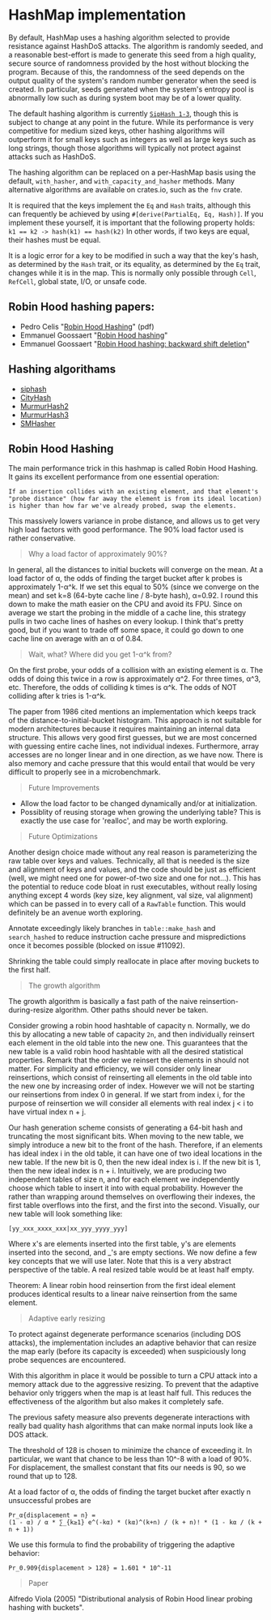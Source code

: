 # HashMap implementation


By default, HashMap uses a hashing algorithm selected to provide resistance against HashDoS attacks. The algorithm is randomly seeded, and a reasonable best-effort is made to generate this seed from a high quality, secure source of randomness provided by the host without blocking the program. Because of this, the randomness of the seed depends on the output quality of the system's random number generator when the seed is created. In particular, seeds generated when the system's entropy pool is abnormally low such as during system boot may be of a lower quality.

The default hashing algorithm is currently [`SipHash 1-3`][siphash], though this is subject to change at any point in the future. While its performance is very competitive for medium sized keys, other hashing algorithms will outperform it for small keys such as integers as well as large keys such as long strings, though those algorithms will typically not protect against attacks such as HashDoS.

The hashing algorithm can be replaced on a per-HashMap basis using the default, `with_hasher`, and `with_capacity_and_hasher` methods. Many alternative algorithms are available on crates.io, such as the `fnv` crate.

It is required that the keys implement the `Eq` and `Hash` traits, although this can frequently be achieved by using `#[derive(PartialEq, Eq, Hash)]`. If you implement these yourself, it is important that the following property holds:
`k1 == k2 -> hash(k1) == hash(k2)`
In other words, if two keys are equal, their hashes must be equal.

It is a logic error for a key to be modified in such a way that the key's hash, as determined by the `Hash` trait, or its equality, as determined by the `Eq` trait, changes while it is in the map. This is normally only possible through `Cell`, `RefCell`, global state, I/O, or unsafe code.



## Robin Hood hashing papers:

- Pedro Celis "[Robin Hood Hashing](https:cs.uwaterloo.ca/research/tr/1986/CS-86-14.pdf)" (pdf)
- Emmanuel Goossaert "[Robin Hood hashing](http:codecapsule.com/2013/11/11/robin-hood-hashing/)"
- Emmanuel Goossaert "[Robin Hood hashing: backward shift deletion](http:codecapsule.com/2013/11/17/robin-hood-hashing-backward-shift-deletion/)"


## Hashing algorithams

- [siphash][siphash]
- [CityHash][cityhash]
- [MurmurHash2][smhasher]
- [MurmurHash3][smhasher]
- [SMHasher][smhasher]

[siphash]: https:131002.net/siphash/
[cityhash]: https:github.com/google/cityhash
[smhasher]: https:github.com/aappleby/smhasher



## Robin Hood Hashing

The main performance trick in this hashmap is called Robin Hood Hashing. It gains its excellent performance from one essential operation:

    If an insertion collides with an existing element, and that element's
    "probe distance" (how far away the element is from its ideal location)
    is higher than how far we've already probed, swap the elements.

This massively lowers variance in probe distance, and allows us to get very high load factors with good performance. The 90% load factor used is rather conservative.

> Why a load factor of approximately 90%?

In general, all the distances to initial buckets will converge on the mean. At a load factor of α, the odds of finding the target bucket after k probes is approximately 1-α^k. If we set this equal to 50% (since we converge on the mean) and set k=8 (64-byte cache line / 8-byte hash), α=0.92. I round this down to make the math easier on the CPU and avoid its FPU. Since on average we start the probing in the middle of a cache line, this strategy pulls in two cache lines of hashes on every lookup. I think that's pretty good, but if you want to trade off some space, it could go down to one cache line on average with an α of 0.84.

> Wait, what? Where did you get 1-α^k from?

On the first probe, your odds of a collision with an existing element is α.
The odds of doing this twice in a row is approximately α^2. For three times,
α^3, etc. Therefore, the odds of colliding k times is α^k. The odds of NOT
colliding after k tries is 1-α^k.

The paper from 1986 cited mentions an implementation which keeps track
of the distance-to-initial-bucket histogram. This approach is not suitable
for modern architectures because it requires maintaining an internal data
structure. This allows very good first guesses, but we are most concerned
with guessing entire cache lines, not individual indexes. Furthermore, array
accesses are no longer linear and in one direction, as we have now. There
is also memory and cache pressure that this would entail that would be very
difficult to properly see in a microbenchmark.

> Future Improvements

- Allow the load factor to be changed dynamically and/or at initialization.
- Possiblity of reusing storage when growing the underlying table? This is exactly the use case for 'realloc', and may be worth exploring.


> Future Optimizations

Another design choice made without any real reason is parameterizing the raw table over keys and values. Technically, all that is needed is the size and alignment of keys and values, and the code should be just as efficient (well, we might need one for power-of-two size and one for not...). This has the potential to reduce code bloat in rust executables, without really losing anything except 4 words (key size, key alignment, val size, val alignment) which can be passed in to every call of a `RawTable` function. This would definitely be an avenue worth exploring.

Annotate exceedingly likely branches in `table::make_hash`
and `search_hashed` to reduce instruction cache pressure
and mispredictions once it becomes possible (blocked on issue #11092).

Shrinking the table could simply reallocate in place after moving buckets
to the first half.


> The growth algorithm

The growth algorithm is basically a fast path of the naive reinsertion-
during-resize algorithm. Other paths should never be taken.

Consider growing a robin hood hashtable of capacity n. Normally, we do this
by allocating a new table of capacity `2n`, and then individually reinsert
each element in the old table into the new one. This guarantees that the
new table is a valid robin hood hashtable with all the desired statistical
properties. Remark that the order we reinsert the elements in should not
matter. For simplicity and efficiency, we will consider only linear
reinsertions, which consist of reinserting all elements in the old table
into the new one by increasing order of index. However we will not be
starting our reinsertions from index 0 in general. If we start from index
i, for the purpose of reinsertion we will consider all elements with real
index j < i to have virtual index n + j.

Our hash generation scheme consists of generating a 64-bit hash and
truncating the most significant bits. When moving to the new table, we
simply introduce a new bit to the front of the hash. Therefore, if an
elements has ideal index i in the old table, it can have one of two ideal
locations in the new table. If the new bit is 0, then the new ideal index
is i. If the new bit is 1, then the new ideal index is n + i. Intuitively,
we are producing two independent tables of size n, and for each element we
independently choose which table to insert it into with equal probability.
However the rather than wrapping around themselves on overflowing their
indexes, the first table overflows into the first, and the first into the
second. Visually, our new table will look something like:

`[yy_xxx_xxxx_xxx|xx_yyy_yyyy_yyy]`

Where x's are elements inserted into the first table, y's are elements
inserted into the second, and _'s are empty sections. We now define a few
key concepts that we will use later. Note that this is a very abstract
perspective of the table. A real resized table would be at least half
empty.

Theorem: A linear robin hood reinsertion from the first ideal element
produces identical results to a linear naive reinsertion from the same
element.


> Adaptive early resizing

To protect against degenerate performance scenarios (including DOS attacks),
the implementation includes an adaptive behavior that can resize the map
early (before its capacity is exceeded) when suspiciously long probe sequences
are encountered.

With this algorithm in place it would be possible to turn a CPU attack into
a memory attack due to the aggressive resizing. To prevent that the
adaptive behavior only triggers when the map is at least half full.
This reduces the effectiveness of the algorithm but also makes it completely safe.

The previous safety measure also prevents degenerate interactions with
really bad quality hash algorithms that can make normal inputs look like a
DOS attack.

The threshold of 128 is chosen to minimize the chance of exceeding it. In particular, we want that chance to be less than 10^-8 with a load of 90%. For displacement, the smallest constant that fits our needs is 90, so we round that up to 128.

At a load factor of α, the odds of finding the target bucket after exactly n
unsuccessful probes are

```
Pr_α{displacement = n} = 
(1 - α) / α * ∑_{k≥1} e^(-kα) * (kα)^(k+n) / (k + n)! * (1 - kα / (k + n + 1))
```

We use this formula to find the probability of triggering the adaptive behavior:

`Pr_0.909{displacement > 128} = 1.601 * 10^-11`


> Paper

Alfredo Viola (2005) "Distributional analysis of Robin Hood linear probing hashing with buckets".
